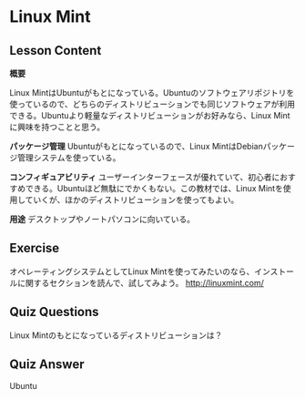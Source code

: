 # Linux Mint

## Lesson Content

<b>概要</b>

Linux MintはUbuntuがもとになっている。Ubuntuのソフトウェアリポジトリを使っているので、どちらのディストリビューションでも同じソフトウェアが利用できる。Ubuntuより軽量なディストリビューションがお好みなら、Linux Mintに興味を持つことと思う。

<b>パッケージ管理</b>
Ubuntuがもとになっているので、Linux MintはDebianパッケージ管理システムを使っている。

<b>コンフィギュアビリティ</b>
ユーザーインターフェースが優れていて、初心者におすすめできる。Ubuntuほど無駄にでかくもない。この教材では、Linux Mintを使用していくが、ほかのディストリビューションを使ってもよい。

<b>用途</b>
デスクトップやノートパソコンに向いている。

## Exercise
オペレーティングシステムとしてLinux Mintを使ってみたいのなら、インストールに関するセクションを読んで、試してみよう。 <a href='http://linuxmint.com/'>http://linuxmint.com/</a>

## Quiz Questions

Linux Mintのもとになっているディストリビューションは？

## Quiz Answer

Ubuntu
